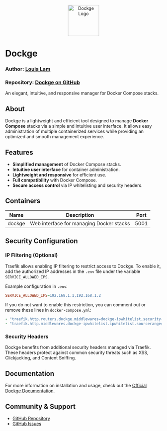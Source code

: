<p align="center">
    <img src="https://raw.githubusercontent.com/louislam/dockge/master/frontend/public/icon.svg" width="100" alt="Dockge Logo" />
</p>

# Dockge

### Author: [Louis Lam](https://github.com/louislam)

### Repository: [Dockge on GitHub](https://github.com/louislam/dockge/tree/master)

An elegant, intuitive, and responsive manager for Docker Compose stacks.

## About

Dockge is a lightweight and efficient tool designed to manage **Docker Compose** stacks via a simple and intuitive user interface. It allows easy administration of multiple containerized services while providing an optimized and smooth management experience.

## Features

- **Simplified management** of Docker Compose stacks.
- **Intuitive user interface** for container administration.
- **Lightweight and responsive** for efficient use.
- **Full compatibility** with Docker Compose.
- **Secure access control** via IP whitelisting and security headers.

## Containers

| Name   | Description                              | Port |
| ------ | ---------------------------------------- | ---- |
| dockge | Web interface for managing Docker stacks | 5001 |

## Security Configuration

### IP Filtering (Optional)

Traefik allows enabling IP filtering to restrict access to Dockge. To enable it, add the authorized IP addresses in the `.env` file under the variable `SERVICE_ALLOWED_IPS`.

Example configuration in `.env`:

```ini
SERVICE_ALLOWED_IPS=192.168.1.1,192.168.1.2
```

If you do not want to enable this restriction, you can comment out or remove these lines in `docker-compose.yml`:

```yaml
- "traefik.http.routers.dockge.middlewares=dockge-ipwhitelist,security-headers"
- "traefik.http.middlewares.dockge-ipwhitelist.ipwhitelist.sourcerange=${SERVICE_ALLOWED_IPS}"
```

### Security Headers

Dockge benefits from additional security headers managed via Traefik. These headers protect against common security threats such as XSS, Clickjacking, and Content Sniffing.

## Documentation

For more information on installation and usage, check out the [Official Dockge Documentation](https://github.com/louislam/dockge/tree/master).

## Community & Support

- [GitHub Repository](https://github.com/louislam/dockge)
- [GitHub Issues](https://github.com/louislam/dockge/issues)

